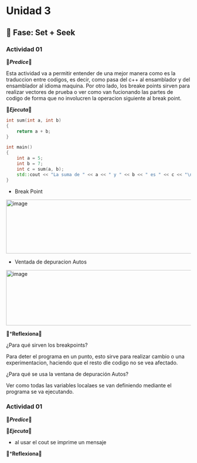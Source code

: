 # Unidad 3

## 🔎 Fase: Set + Seek

### Actividad 01

🥸***Predice***🥸

Esta actividad va a permitir entender de una mejor manera como es la traduccion entre codigos, es decir, como pasa del c++ al ensamblador y del ensamblador al idioma maquina. 
Por otro lado, los breake points sirven para realizar vectores de prueba o ver como van fucionando las partes de codigo de forma que no involucren la operacion siguiente al break point.

🦕***Ejecuta***🦕

``` c++
int sum(int a, int b)
{
    return a + b;
}

int main()
{
    int a = 5;
    int b = 7;
    int c = sum(a, b);
    std::cout << "La suma de " << a << " y " << b << " es " << c << "\n";
}
```

- Break Point

<img width="825" height="147" alt="image" src="https://github.com/user-attachments/assets/b94da814-4d91-4a8c-a479-d0441781de93" />

- Ventada de depuracion Autos

<img width="917" height="151" alt="image" src="https://github.com/user-attachments/assets/0c583743-f290-477d-933e-5fe27a631ad5" />



🎰***Reflexiona**🎰

¿Para qué sirven los breakpoints?

Para deter el programa en un punto, esto sirve para realizar cambio o una experimentacion, haciendo que el resto dle codigo no se vea afectado.

¿Para qué se usa la ventana de depuración Autos?

Ver como todas las variables localaes se van definiendo mediante el programa se va ejecutando.

### Actividad 01

🥸***Predice***🥸


🦕***Ejecuta***🦕

- al usar el cout se imprime un mensaje 

🎰***Reflexiona**🎰


